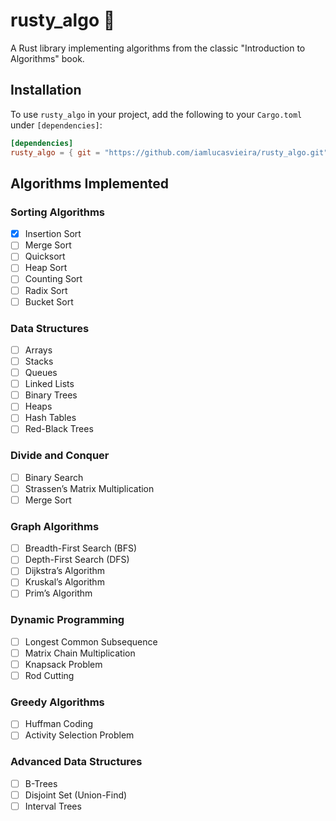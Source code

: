 # rusty_algo 🦀

A Rust library implementing algorithms from the classic "Introduction to Algorithms" book.

## Installation

To use `rusty_algo` in your project, add the following to your `Cargo.toml` under `[dependencies]`:

```toml
[dependencies]
rusty_algo = { git = "https://github.com/iamlucasvieira/rusty_algo.git" }
```

## Algorithms Implemented

### Sorting Algorithms
- [x] Insertion Sort
- [ ] Merge Sort
- [ ] Quicksort
- [ ] Heap Sort
- [ ] Counting Sort
- [ ] Radix Sort
- [ ] Bucket Sort

### Data Structures
- [ ] Arrays
- [ ] Stacks
- [ ] Queues
- [ ] Linked Lists
- [ ] Binary Trees
- [ ] Heaps
- [ ] Hash Tables
- [ ] Red-Black Trees

### Divide and Conquer
- [ ] Binary Search
- [ ] Strassen’s Matrix Multiplication
- [ ] Merge Sort

### Graph Algorithms
- [ ] Breadth-First Search (BFS)
- [ ] Depth-First Search (DFS)
- [ ] Dijkstra’s Algorithm
- [ ] Kruskal’s Algorithm
- [ ] Prim’s Algorithm

### Dynamic Programming
- [ ] Longest Common Subsequence
- [ ] Matrix Chain Multiplication
- [ ] Knapsack Problem
- [ ] Rod Cutting

### Greedy Algorithms
- [ ] Huffman Coding
- [ ] Activity Selection Problem

### Advanced Data Structures
- [ ] B-Trees
- [ ] Disjoint Set (Union-Find)
- [ ] Interval Trees
